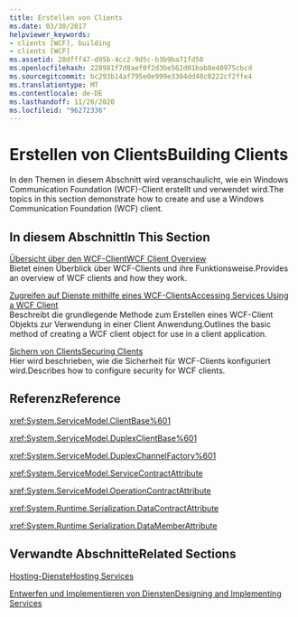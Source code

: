 ```yaml
---
title: Erstellen von Clients
ms.date: 03/30/2017
helpviewer_keywords:
- clients [WCF], building
- clients [WCF]
ms.assetid: 28dfff47-d95b-4cc2-9d5c-b3b9ba71fd50
ms.openlocfilehash: 228981f7d8aef0f2d3be562d01bab8e40975cbcd
ms.sourcegitcommit: bc293b14af795e0e999e3304dd40c0222cf2ffe4
ms.translationtype: MT
ms.contentlocale: de-DE
ms.lasthandoff: 11/26/2020
ms.locfileid: "96272336"
---
```

# <a name="building-clients"></a><span data-ttu-id="5fa6e-102">Erstellen von Clients</span><span class="sxs-lookup"><span data-stu-id="5fa6e-102">Building Clients</span></span>

<span data-ttu-id="5fa6e-103">In den Themen in diesem Abschnitt wird veranschaulicht, wie ein Windows Communication Foundation (WCF)-Client erstellt und verwendet wird.</span><span class="sxs-lookup"><span data-stu-id="5fa6e-103">The topics in this section demonstrate how to create and use a Windows Communication Foundation (WCF) client.</span></span>  
  
## <a name="in-this-section"></a><span data-ttu-id="5fa6e-104">In diesem Abschnitt</span><span class="sxs-lookup"><span data-stu-id="5fa6e-104">In This Section</span></span>  

 [<span data-ttu-id="5fa6e-105">Übersicht über den WCF-Client</span><span class="sxs-lookup"><span data-stu-id="5fa6e-105">WCF Client Overview</span></span>](wcf-client-overview.md)  
 <span data-ttu-id="5fa6e-106">Bietet einen Überblick über WCF-Clients und ihre Funktionsweise.</span><span class="sxs-lookup"><span data-stu-id="5fa6e-106">Provides an overview of WCF clients and how they work.</span></span>  
  
 [<span data-ttu-id="5fa6e-107">Zugreifen auf Dienste mithilfe eines WCF-Clients</span><span class="sxs-lookup"><span data-stu-id="5fa6e-107">Accessing Services Using a WCF Client</span></span>](accessing-services-using-a-wcf-client.md)  
 <span data-ttu-id="5fa6e-108">Beschreibt die grundlegende Methode zum Erstellen eines WCF-Client Objekts zur Verwendung in einer Client Anwendung.</span><span class="sxs-lookup"><span data-stu-id="5fa6e-108">Outlines the basic method of creating a WCF client object for use in a client application.</span></span>  
  
 [<span data-ttu-id="5fa6e-109">Sichern von Clients</span><span class="sxs-lookup"><span data-stu-id="5fa6e-109">Securing Clients</span></span>](securing-clients.md)  
 <span data-ttu-id="5fa6e-110">Hier wird beschrieben, wie die Sicherheit für WCF-Clients konfiguriert wird.</span><span class="sxs-lookup"><span data-stu-id="5fa6e-110">Describes how to configure security for WCF clients.</span></span>  
  
## <a name="reference"></a><span data-ttu-id="5fa6e-111">Referenz</span><span class="sxs-lookup"><span data-stu-id="5fa6e-111">Reference</span></span>  

 <xref:System.ServiceModel.ClientBase%601>  
  
 <xref:System.ServiceModel.DuplexClientBase%601>  
  
 <xref:System.ServiceModel.DuplexChannelFactory%601>  
  
 <xref:System.ServiceModel.ServiceContractAttribute>  
  
 <xref:System.ServiceModel.OperationContractAttribute>  
  
 <xref:System.Runtime.Serialization.DataContractAttribute>  
  
 <xref:System.Runtime.Serialization.DataMemberAttribute>  
  
## <a name="related-sections"></a><span data-ttu-id="5fa6e-112">Verwandte Abschnitte</span><span class="sxs-lookup"><span data-stu-id="5fa6e-112">Related Sections</span></span>  

 [<span data-ttu-id="5fa6e-113">Hosting-Dienste</span><span class="sxs-lookup"><span data-stu-id="5fa6e-113">Hosting Services</span></span>](hosting-services.md)  
  
 [<span data-ttu-id="5fa6e-114">Entwerfen und Implementieren von Diensten</span><span class="sxs-lookup"><span data-stu-id="5fa6e-114">Designing and Implementing Services</span></span>](designing-and-implementing-services.md)
